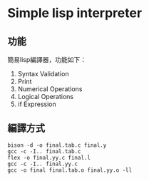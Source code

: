 # Simple lisp interpreter
## 功能
簡易lisp編譯器，功能如下：<br>
1.	Syntax Validation
2.	Print
3.	Numerical Operations 
4.	Logical Operations
5.	if Expression

## 編譯方式
```
bison -d -o final.tab.c final.y
gcc -c -I.. final.tab.c
flex -o final.yy.c final.l
gcc -c -I.. final.yy.c
gcc -o final final.tab.o final.yy.o -ll
```
